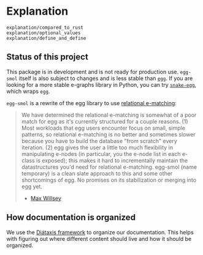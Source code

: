 # Explanation

```{toctree}
explanation/compared_to_rust
explanation/optional_values
explanation/define_and_define
```

## Status of this project

This package is in development and is not ready for production use. `egg-smol` itself
is also subject to changes and is less stable than [`egg`](https://github.com/egraphs-good/egg).
If you are looking for a more stable e-graphs library in Python, you can try [`snake-egg`](https://github.com/egraphs-good/snake-egg), which wraps `egg`.

`egg-smol` is a rewrite of the egg library to use [relational e-matching](https://arxiv.org/abs/2108.02290):

> We have determined the relational e-matching is somewhat of a poor match for egg as it's currently structured for a couple reasons. (1) Most workloads that egg users encounter focus on small, simple patterns, so relational e-matching is no better and sometimes slower because you have to build the database "from scratch" every iteration. (2) egg gives the user a little too much flexibility in manipulating e-nodes (in particular, you the e-node list in each e-class is exposed); this makes it hard to incrementally maintain the datastructures you'd need for relational e-matching. egg-smol (name temporary) is a clean slate approach to this and some other shortcomings of egg. No promises on its stabilization or merging into egg yet.
>
> - [Max Willsey](https://egraphs.zulipchat.com/#narrow/stream/328972-general/topic/roadmap/near/297442354)

## How documentation is organized

We use the [Diátaxis framework](https://diataxis.fr/) to organize our documentation. This helps with figuring out where different content should live and how it should be organized.
